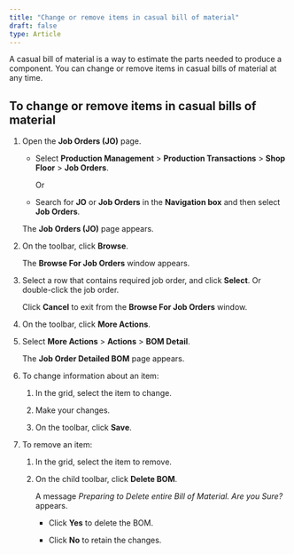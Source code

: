 ```yaml
---
title: "Change or remove items in casual bill of material"
draft: false
type: Article
---
```


A casual bill of material is a way to estimate the parts needed to produce a component. You can change or remove items in casual bills of material at any time.

## To change or remove items in casual bills of material

1. Open the **Job Orders (JO)** page.

    -  Select **Production Management** > **Production Transactions** > **Shop Floor** > **Job Orders**.

        Or

    - Search for **JO** or **Job Orders** in the **Navigation box** and then select **Job Orders**.

    The **Job Orders (JO)** page appears.

2. On the toolbar, click **Browse**.

    The **Browse For Job Orders** window appears.

3. Select a row that contains required job order, and click **Select**. Or double-click the job order.

    Click **Cancel** to exit from the **Browse For Job Orders** window.

4. On the toolbar, click **More Actions**.

5. Select **More Actions** > **Actions** > **BOM Detail**.

    The **Job Order Detailed BOM** page appears.

6. To change information about an item:

    1. In the grid, select the item to change.

    2. Make your changes.

    3. On the toolbar, click **Save**.

7. To remove an item:

    1. In the grid, select the item to remove.

    2. On the child toolbar, click **Delete BOM**.

        A message *Preparing to Delete entire Bill of Material. Are you Sure?* appears.

        - Click **Yes** to delete the BOM.

        - Click **No** to retain the changes.
